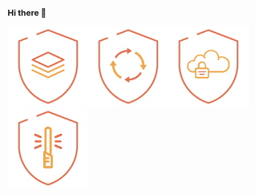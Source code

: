 ### Hi there 👋

<!--
**josefredericozup/josefredericozup** is a ✨ _special_ ✨ repository because its `README.md` (this file) appears on your GitHub profile.

Here are some ideas to get you started:

- 🔭 I’m currently working on ...
- 🌱 I’m currently learning ...
- 👯 I’m looking to collaborate on ...
- 🤔 I’m looking for help with ...
- 💬 Ask me about ...
- 📫 How to reach me: ...
- 😄 Pronouns: ...
- ⚡ Fun fact: ...
-->
<img src='badges/regulatorios.png' alt='badges/regulatorios.png' width='160px' /><img src='badges/ssdlc.png' alt='badges/ssdlc.png' width='160px' /><img src='badges/cloudsec_zupit.png' alt='badges/cloudsec_zupit.png' width='160px' /><img src='badges/desenvolvimento_seguro.png' alt='badges/desenvolvimento_seguro.png' width='160px' />
